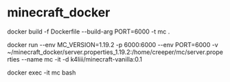 # minecraft_docker

docker build -f Dockerfile --build-arg PORT=6000 -t mc .

docker run --env MC_VERSION=1.19.2 -p 6000:6000 --env PORT=6000 -v ~/minecraft_docker/server.properties_1.19.2:/home/creeper/mc/server.properties --name mc -it -d k4liii/minecraft-vanilla:0.1

docker exec -it mc bash